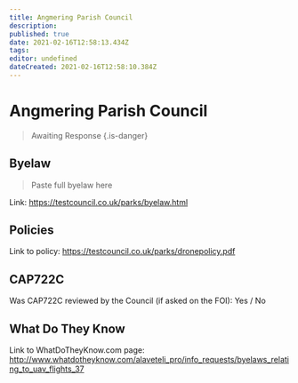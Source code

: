 ```yaml
---
title: Angmering Parish Council
description: 
published: true
date: 2021-02-16T12:58:13.434Z
tags: 
editor: undefined
dateCreated: 2021-02-16T12:58:10.384Z
---
```


# Angmering Parish Council
>  Awaiting Response
> {.is-danger}

## Byelaw
> Paste full byelaw here

Link:
https://testcouncil.co.uk/parks/byelaw.html

## Policies
Link to policy:
https://testcouncil.co.uk/parks/dronepolicy.pdf

## CAP722C

Was CAP722C reviewed by the Council (if asked on the FOI): Yes / No

## What Do They Know

Link to WhatDoTheyKnow.com page:
http://www.whatdotheyknow.com/alaveteli_pro/info_requests/byelaws_relating_to_uav_flights_37

